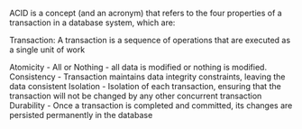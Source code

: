 ACID is a concept (and an acronym) that refers to the four properties of a transaction in a database system, which are: 

Transaction:
A transaction is a sequence of operations that are executed as a single unit of work

Atomicity - All or Nothing - all data is modified or nothing is modified.
Consistency - Transaction maintains data integrity constraints, leaving the data consistent
Isolation - Isolation of each transaction, ensuring that the transaction will not be changed by any other concurrent transaction
Durability - Once a transaction is completed and committed, its changes are persisted permanently in the database
